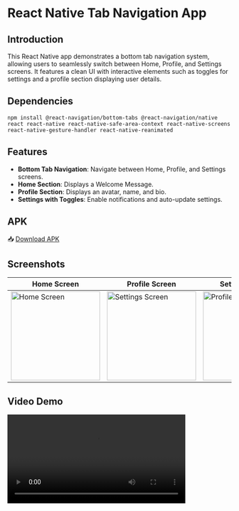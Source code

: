 # React Native Tab Navigation App

## Introduction
This React Native app demonstrates a bottom tab navigation system, allowing users to seamlessly switch between Home, Profile, and Settings screens. It features a clean UI with interactive elements such as toggles for settings and a profile section displaying user details.


## Dependencies
```
npm install @react-navigation/bottom-tabs @react-navigation/native react react-native react-native-safe-area-context react-native-screens react-native-gesture-handler react-native-reanimated
```

## Features
- **Bottom Tab Navigation**: Navigate between Home, Profile, and Settings screens.
- **Home Section**: Displays a Welcome Message.
- **Profile Section**: Displays an avatar, name, and bio.
- **Settings with Toggles**: Enable notifications and auto-update settings.


## APK
📥 [Download APK](https://github.com/Vanshi17/BottomNavigator/releases/download/v1/app-debug.apk)


## Screenshots
| Home Screen | Profile Screen | Settings Screen |
|------------|--------------|---------------|
|<img src="https://github.com/user-attachments/assets/33f63edc-1701-430a-9f84-95d481c66d33" alt="Home Screen" width="200"/> |<img src="https://github.com/user-attachments/assets/3e122b8a-a888-4e39-adba-1c50335b6f3f" alt="Settings Screen" width="200"/> |<img src="https://github.com/user-attachments/assets/a41da4ae-9f00-4123-95ef-8fbf834bfb16" alt="Profile Screen" width="200"/> |



## Video Demo

<video src="https://github.com/user-attachments/assets/8236957d-0595-46c0-a31a-f60282af3b78" width="400" controls></video>
